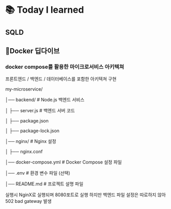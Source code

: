 # 📚 Today I learned

## SQLD 

## 🐳Docker 딥다이브

### docker compose를 활용한 마이크로서비스 아키텍쳐

프론트엔드 / 백엔드 / 데이터베이스를 포함한 아키텍쳐 구현

my-microservice/

│── backend/        # Node.js 백엔드 서비스

│   ├── server.js   # 백엔드 서버 코드

│   ├── package.json

│   ├── package-lock.json

│── nginx/          # Nginx 설정

│   ├── nginx.conf

│── docker-compose.yml  # Docker Compose 설정 파일

│── .env            # 환경 변수 파일 (선택)

│── README.md       # 프로젝트 설명 파일


실행시 NginX로 실행되며 8080포트로 실행 하지만 백엔드 파일 설정은 따로하지 않아 502 bad gateway 발생





